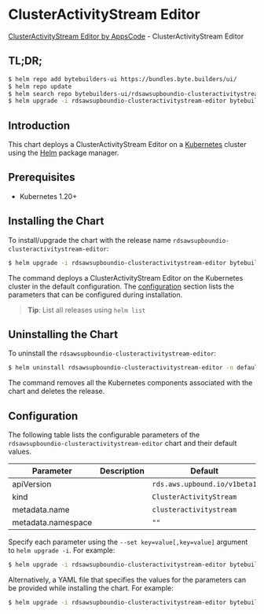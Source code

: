 # ClusterActivityStream Editor

[ClusterActivityStream Editor by AppsCode](https://byte.builders) - ClusterActivityStream Editor

## TL;DR;

```bash
$ helm repo add bytebuilders-ui https://bundles.byte.builders/ui/
$ helm repo update
$ helm search repo bytebuilders-ui/rdsawsupboundio-clusteractivitystream-editor --version=v0.4.18
$ helm upgrade -i rdsawsupboundio-clusteractivitystream-editor bytebuilders-ui/rdsawsupboundio-clusteractivitystream-editor -n default --create-namespace --version=v0.4.18
```

## Introduction

This chart deploys a ClusterActivityStream Editor on a [Kubernetes](http://kubernetes.io) cluster using the [Helm](https://helm.sh) package manager.

## Prerequisites

- Kubernetes 1.20+

## Installing the Chart

To install/upgrade the chart with the release name `rdsawsupboundio-clusteractivitystream-editor`:

```bash
$ helm upgrade -i rdsawsupboundio-clusteractivitystream-editor bytebuilders-ui/rdsawsupboundio-clusteractivitystream-editor -n default --create-namespace --version=v0.4.18
```

The command deploys a ClusterActivityStream Editor on the Kubernetes cluster in the default configuration. The [configuration](#configuration) section lists the parameters that can be configured during installation.

> **Tip**: List all releases using `helm list`

## Uninstalling the Chart

To uninstall the `rdsawsupboundio-clusteractivitystream-editor`:

```bash
$ helm uninstall rdsawsupboundio-clusteractivitystream-editor -n default
```

The command removes all the Kubernetes components associated with the chart and deletes the release.

## Configuration

The following table lists the configurable parameters of the `rdsawsupboundio-clusteractivitystream-editor` chart and their default values.

|     Parameter      | Description |                 Default                 |
|--------------------|-------------|-----------------------------------------|
| apiVersion         |             | <code>rds.aws.upbound.io/v1beta1</code> |
| kind               |             | <code>ClusterActivityStream</code>      |
| metadata.name      |             | <code>clusteractivitystream</code>      |
| metadata.namespace |             | <code>""</code>                         |


Specify each parameter using the `--set key=value[,key=value]` argument to `helm upgrade -i`. For example:

```bash
$ helm upgrade -i rdsawsupboundio-clusteractivitystream-editor bytebuilders-ui/rdsawsupboundio-clusteractivitystream-editor -n default --create-namespace --version=v0.4.18 --set apiVersion=rds.aws.upbound.io/v1beta1
```

Alternatively, a YAML file that specifies the values for the parameters can be provided while
installing the chart. For example:

```bash
$ helm upgrade -i rdsawsupboundio-clusteractivitystream-editor bytebuilders-ui/rdsawsupboundio-clusteractivitystream-editor -n default --create-namespace --version=v0.4.18 --values values.yaml
```
